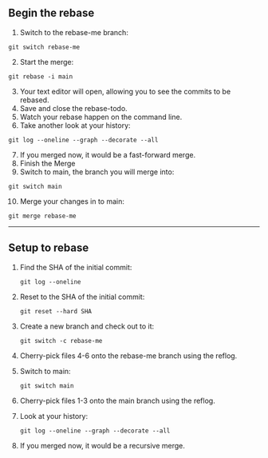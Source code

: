 ## Begin the rebase

1. Switch to the rebase-me branch: 

```git
git switch rebase-me
```

2. Start the merge: 

```git
git rebase -i main
```

3. Your text editor will open, allowing you to see the commits to be rebased.
4. Save and close the rebase-todo.
5. Watch your rebase happen on the command line.
6. Take another look at your history: 

```git
git log --oneline --graph --decorate --all
```

7. If you merged now, it would be a fast-forward merge.
8. Finish the Merge
9. Switch to main, the branch you will merge into: 

```git
git switch main
```

10. Merge your changes in to main: 

```git
git merge rebase-me
```

---

## Setup to rebase

1. Find the SHA of the initial commit: 

    ```git
    git log --oneline
    ```

2. Reset to the SHA of the initial commit: 

    ```git
    git reset --hard SHA
    ```

3. Create a new branch and check out to it: 

    ```git
    git switch -c rebase-me
    ```

4. Cherry-pick files 4-6 onto the rebase-me branch using the reflog.
5. Switch to main: 

    ```git
    git switch main
    ```

6. Cherry-pick files 1-3 onto the main branch using the reflog.
7. Look at your history: 

    ```git
    git log --oneline --graph --decorate --all
    ```

8. If you merged now, it would be a recursive merge.
